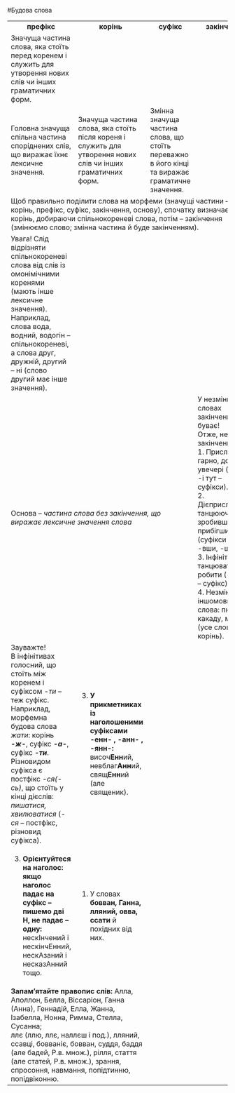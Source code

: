 #Будова слова

<table>
<col width="20%">
<col width="20%">
<col width="20%">
<col width="40%">
<tr>
<td><center><b>префікс</b></center></td>
<td><center><b>корінь</b></center></td>
<td><center><b>суфікс</b></center></td>
<td><center><b>закінчення</b></center></td>
</tr>
  <tr>
  <td>Значуща частина слова, яка стоїть перед коренем і служить для утворення нових слів чи інших граматичних форм.</td>
  </tr>
  <tr>
  <td>
    Головна значуща спільна частина споріднених слів, що виражає їхнє лексичне значення.
  </td>
  <td>
    Значуща частина слова, яка стоїть після кореня і служить для утворення нових слів чи інших граматичних форм.
  </td>
  <td>
    Змінна значуща частина слова, що стоїть переважно в його кінці та виражає граматичне значення.
  </td>
  </tr>
  <tr>
    <td colspan="4">
      Щоб правильно поділити слова на морфеми (значущі частини – корінь, префікс, суфікс, закінчення, основу), спочатку визначаємо корінь, добираючи спільнокореневі слова, потім – закінчення (змінюємо слово; змінна частина й буде закінченням).
    </td>
  </tr>
  <tr>
  <td>
    <span class="p1">Увага!</span> Слід відрізняти спільнокореневі слова від слів із омонімічними коренями (мають інше лексичне значення).<br>
    Наприклад, слова вода, водний, водогін – спільнокореневі, а слова друг, дружній, другий – ні (слово другий має інше значення).
  </td>
  </tr>
  <tr>
  <td colspan="3">
    <span class="p1">Основа</span> – <i>частина слова без закінчення, що виражає лексичне значення слова</i>
  </td>
  <td>
    <span class="p1">У незмінних словах закінчення не буває!</span><br>
    Отже, не мають закінчень:<br>
    1. Прислівники: гарно, добре, увечері (-о, -е, -і тут – суфікси).<br>
    2. Дієприслівники: танцюючи, зробивши, прибігши (суфікси -ючи, -вши, -ши).<br>
    3. Інфінітив: танцювати, робити (-ти тут – суфікс).<br>
    4. Незмінювані іншомовні слова: пюре, какаду, метро (усе слово – корінь).
  </td>
  </tr>

  <tr>
  <td>
    <span class="p1">Зауважте!</span><br>
    В інфінітивах голосний, що стоїть між коренем і суфіксом <i>-ти</i> – теж суфікс. Наприклад, морфемна будова слова <i>жати</i>: корінь <b><i>-ж-</i></b>, суфікс <b><i>-а-</i></b>, суфікс <b><i>-ти</i></b>.<br>
    Різновидом суфікса є постфікс <i>-ся(- сь)</i>, що стоїть у кінці дієслів: <i>пишатися, хвилюватися</i> (<i>-ся</i> – постфікс, різновид суфікса).
  </td>
  <td>
    <ol start="3"><li><b>У прикметниках із наголошеними суфіксами -енн- , -анн- , -янн-:</b> височ<b>Енн</b>ий, невблаг<b>Анн</b>ий, свящ<b>Енн</b>ий (але священик).</li>
    </ol>
  </td>
  </tr>

  <tr>
  <td>
    <ol start="3"><li><b>Орієнтуйтеся на наголос: якщо наголос падає на суфікс – пишемо дві Н, не падає – одну:</b> нескІнчений і нескінчЕнний, нескАзаний і несказАнний тощо.</li>
    </ol>
  </td>
  <td>
    <ol><li>У словах <b>бовван, Ганна, лляний, овва, ссати</b> й похідних від них.</li>
    </ol>
  </td>
  </tr>
  <tr>
  <td colspan="2"><b>Запам’ятайте правопис слів:</b> Алла, Аполлон, Белла, Віссаріон, Ганна (Анна), Геннадій, Елла, Жанна, Ізабелла, Нонна, Римма, Стелла, Сусанна;<br>
  ллє (ллю, ллє, наллєш і под.), лляний, ссавці, бовваніє, бовван, суддя, баддя (але бадей, Р.в. множ.), рілля, стаття (але статей, Р.в. множ.), зрання, спросоння, навмання, попідтинню, попідвіконню.</td>
  </tr>
</table>